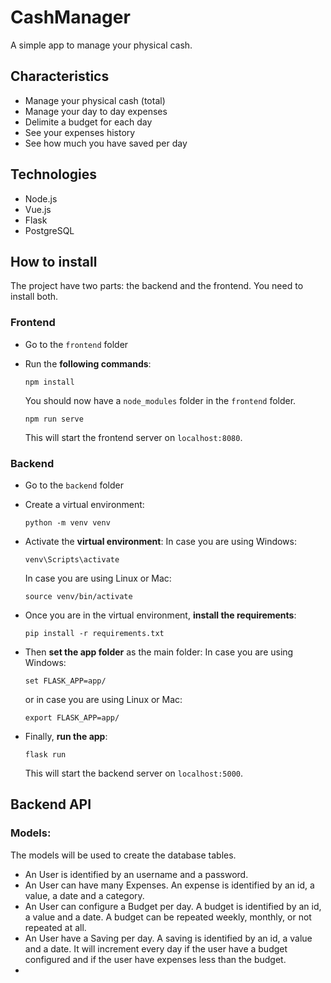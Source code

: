 # CashManager

A simple app to manage your physical cash.

## Characteristics

- Manage your physical cash (total)
- Manage your day to day expenses
- Delimite a budget for each day
- See your expenses history
- See how much you have saved per day

## Technologies

- Node.js
- Vue.js
- Flask
- PostgreSQL

## How to install

The project have two parts: the backend and the frontend. You need to install both.

### Frontend

- Go to the `frontend` folder

- Run the **following commands**:
  
  ```
  npm install
  ```
  
  You should now have a `node_modules` folder in the `frontend` folder.
  
  ```
  npm run serve
  ```
  
  This will start the frontend server on `localhost:8080`.

### Backend

- Go to the `backend` folder

- Create a virtual environment:
  
  ```
  python -m venv venv
  ```

- Activate the **virtual environment**:
  In case you are using Windows:
  
  ```
  venv\Scripts\activate
  ```
  
  In case you are using Linux or Mac:
  
  ```
  source venv/bin/activate
  ```

- Once you are in the virtual environment, **install the requirements**:
  
  ```
  pip install -r requirements.txt
  ```

- Then **set the app folder** as the main folder:
  In case you are using Windows:
  
  ```
  set FLASK_APP=app/
  ```
  
  or in case you are using Linux or Mac:
  
  ```
  export FLASK_APP=app/
  ```

- Finally, **run the app**:
  
  ```
  flask run
  ```
  
  This will start the backend server on `localhost:5000`.

## Backend API

### Models:

The models will be used to create the database tables.

- An User is identified by an username and a password. 
- An User can have many Expenses. An expense is identified by an id, a value, a date and a category.
- An User can configure a Budget per day. A budget is identified by an id, a value and a date. A budget can be repeated weekly, monthly, or not repeated at all.
- An User have a Saving per day. A saving is identified by an id, a value and a date. It will increment every day if the user have a budget configured and if the user have expenses less than the budget.
- 
